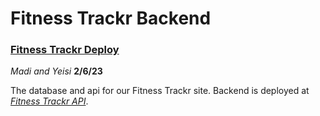 # Fitness Trackr Backend

### **[Fitness Trackr Deploy](https://my-fitness-trackr.netlify.app/)**

*Madi and Yeisi*
**2/6/23**

The database and api for our Fitness Trackr site. Backend is deployed at *[Fitness Trackr API](https://my-fitness-trackr.onrender.com/api)*.